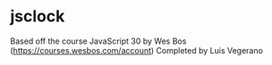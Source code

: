# jsclock
Based off the course JavaScript 30 by Wes Bos (https://courses.wesbos.com/account)
Completed by Luis Vegerano
